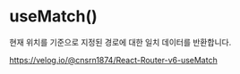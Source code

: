 # useMatch()

현재 위치를 기준으로 지정된 경로에 대한 일치 데이터를 반환합니다.

https://velog.io/@cnsrn1874/React-Router-v6-useMatch
